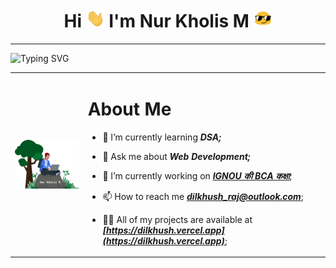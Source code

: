 <!-- <img width=100% src="./assets/coding.gif" /> -->

<h1 align="center"><b>Hi <img src="./assets/Hi.gif" alt="👋" width="30px"/> I'm Nur Kholis M <img src="./assets/emoji.gif" alt="😎" width="30px"/></b></h1>

---

![Typing SVG](https://readme-typing-svg.herokuapp.com/?lines=A+passionate+developer;Always+learning)

<table>
<tr>
<td><img align="left" width="300px" src="./assets/coding-in-forest.svg" /></td>
<td>
<!--About Me-->

# About Me

<!-- - 👯 I’m looking to collaborate on []() -->
<!-- - 🤝 I’m looking for help with []() -->
- 🌱 I’m currently learning ***DSA;***  

- 💬 Ask me about ***Web Development;***
- 🔭 I’m currently working on ***[IGNOU की BCA कक्षा](https://bcakaksha.vercel.app)***;
- 📫 How to reach me ***<a href="mailto:dilkhush_raj@outlook.com">dilkhush_raj@outlook.com</a>***;
- 👨‍💻 All of my projects are available at ***[https://dilkhush.vercel.app](https://dilkhush.vercel.app)***;
<!-- - 📝 I regularly write articles on -->
<!-- - 📄 Know about my experiences [](Resume) -->
</td>
</tr>
</table>
